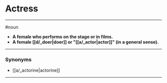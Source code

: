 # Actress
---
#noun
- **A female who performs on the stage or in films.**
- **A female [[d/_doer|doer]] or "[[a/_actor|actor]]" (in a general sense).**
---
### Synonyms
- [[a/_actorine|actorine]]
---
